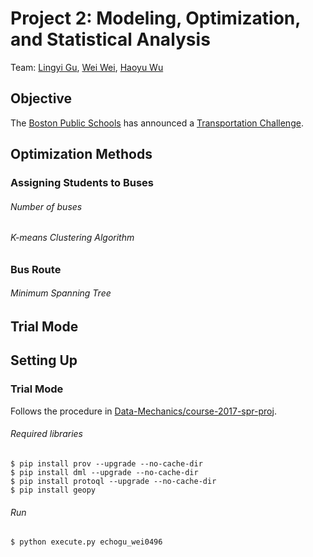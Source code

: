 # Project 2: Modeling, Optimization, and Statistical Analysis
Team: [Lingyi Gu][lyg], [Wei Wei][ww], [Haoyu Wu][hyw]

## Objective
The [Boston Public Schools][bps] has announced a [Transportation Challenge][tc].

## Optimization Methods
### Assigning Students to Buses
###### Number of buses

###### K-means Clustering Algorithm

### Bus Route
###### Minimum Spanning Tree

## Trial Mode

## Setting Up

### Trial Mode

Follows the procedure in [Data-Mechanics/course-2017-spr-proj][dm].

###### Required libraries
```
$ pip install prov --upgrade --no-cache-dir
$ pip install dml --upgrade --no-cache-dir
$ pip install protoql --upgrade --no-cache-dir
$ pip install geopy
```
###### Run
```
$ python execute.py echogu_wei0496
```

[lyg]: https://github.com/lingyigu
[ww]: https://github.com/wei0496
[hyw]: https://github.com/wuhaoyujerry
[bps]: http://www.bostonpublicschools.org/
[tc]: http://bostonpublicschools.org/transportationchallenge
[dm]: https://github.com/Data-Mechanics/course-2017-spr-proj
